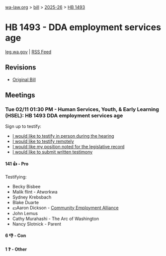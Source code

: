 [wa-law.org](/) > [bill](/bill/) > [2025-26](/bill/2025-26/) > [HB 1493](/bill/2025-26/hb/1493/)

# HB 1493 - DDA employment services age
[leg.wa.gov](https://app.leg.wa.gov/billsummary?BillNumber=1493&Year=2025&Initiative=false) | [RSS Feed](./rss.xml)

## Revisions
* [Original Bill](1/)

## Meetings
### Tue 02/11 01:30 PM - Human Services, Youth, & Early Learning (HSEL): HB 1493 DDA employment services age
Sign up to testify:
* [I would like to testify in person during the hearing](https://app.leg.wa.gov/csi/Testifier/Add?chamber=House&mId=32761&aId=163237&caId=25574&tId=1)
* [I would like to testify remotely](https://app.leg.wa.gov/csi/Testifier/Add?chamber=House&mId=32761&aId=163237&caId=25574&tId=2)
* [I would like my position noted for the legislative record](https://app.leg.wa.gov/csi/Testifier/Add?chamber=House&mId=32761&aId=163237&caId=25574&tId=3)
* [I would like to submit written testimony](https://app.leg.wa.gov/csi/Testifier/Add?chamber=House&mId=32761&aId=163237&caId=25574&tId=4)

#### 141 👍 - Pro
Testifying:
* Becky Bisbee
* Malik flint - Atworkwa
* Sydney Krebsbach
* Blake Duarte
* 💵Aaron Dickson - [Community Employment Alliance](/org/community_employment_alliance/)
* John Lemus
* Cathy Murahashi - The Arc of Washington
* Nancy Slotnick - Parent

#### 6 👎 - Con

#### 1 ❓ - Other
